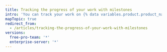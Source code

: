 ```yaml
---
title: Tracking the progress of your work with milestones
intro: 'You can track your work on {% data variables.product.product_name %} by creating milestones with associated issues and pull requests.'
mapTopic: true
redirect_from:
  - /articles/tracking-the-progress-of-your-work-with-milestones
versions:
  free-pro-team: '*'
  enterprise-server: '*'
---
```


